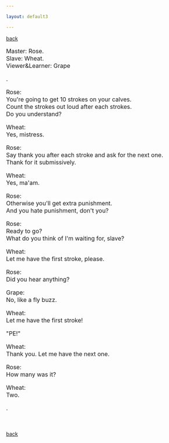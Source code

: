 ```yaml
---

layout: default3

---
```


<p style="text-align:left"><a href="./bdindex.html">back</a></p>

<font size="3">

<P>Master: Rose.<br/>Slave: Wheat.<br/>Viewer&Learner: Grape</P>

<p>.</p>

<p>Rose:<br/>You're going to get 10 strokes on your calves.<br/>Count the strokes out loud after each strokes.<br/>Do you understand?</p>

<P>Wheat:<br/>Yes, mistress.</P>

<P>Rose:<br/>Say thank you after each stroke and ask for the next one.<br/>Thank for it submissively.</P>

<P>Wheat:<br/>Yes, ma'am.</P>

<P>Rose:<br/>Otherwise you'll get extra punishment.<br/>And you hate punishment, don't you?</P>

<P>Rose:<br/>Ready to go?<br/>What do you think of I'm waiting for, slave?</P>

<P>Wheat:<br/>Let me have the first stroke, please.</P>

<P>Rose:<br/>Did you hear anything?</P>

<P>Grape:<br/>No, like a fly buzz.</P>

<P>Wheat:<br/>Let me have the first stroke!</P>

<P>"PE!"</P>

<P>Wheat:<br/>Thank you. Let me have the next one.</P>

<P>Rose:<br/>How many was it?</P>

<P>Wheat:<br/>Two.</P>

<P>.</P>

<P>&nbsp;</P>

</font>

<p style="text-align:left"><a href="./bdindex.html">back</a></p>




